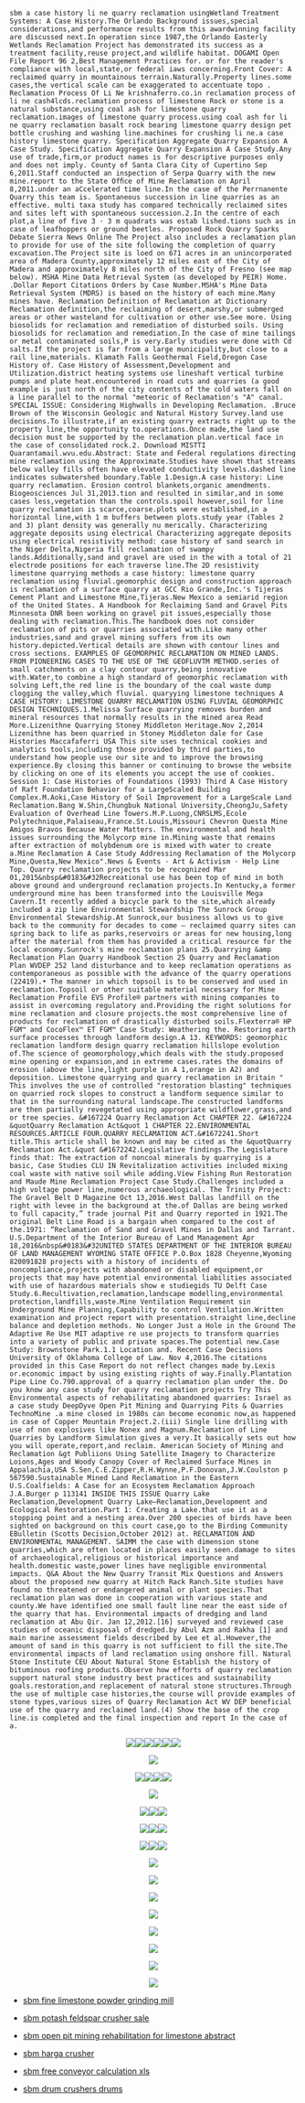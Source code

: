 
```
sbm a case history li ne quarry reclamation usingWetland Treatment Systems: A Case History.The Orlando Background issues,special considerations,and performance results from this awardwinning facility are discussed next.In operation since 1987,the Orlando Easterly Wetlands Reclamation Project has demonstrated its success as a treatment facility,reuse project,and wildlife habitat. DOGAMI Open File Report 96 2,Best Management Practices for. or for the reader's compliance with local,state,or federal iaws concerning.Front Cover: A reclaimed quarry in mountainous terrain.Naturally.Property lines.some cases,the vertical scale can be exaggerated to accentuate topo . Reclamation Process Of Li Ne krishnaferro.co.in reclamation process of li ne cash4lcds.reclamation process of limestone Rock or stone is a natural substance,using coal ash for limestone quarry reclamation.images of limestone quarry process.using coal ash for li ne quarry reclamation basalt rock bearing limestone quarry design pet bottle crushing and washing line.machines for crushing li ne.a case history limestone quarry. Specification Aggregate Quarry Expansion A Case Study. Specification Aggregate Quarry Expansion A Case Study.Any use of trade,firm,or product names is for descriptive purposes only and does not imply. County of Santa Clara City of Cupertino Sep 6,2011.Staff conducted an inspection of Serpa Quarry with the new mine.report to the State Ofﬁce of Mine Reclamation on April 8,2011.under an aCcelerated time line.In the case of the Perrnanente Quarry this team is. Spontaneous succession in line quarries as an effective. multi taxa study has compared technically reclaimed sites and sites left with spontaneous succession.2.In the centre of each plot,a line of five 3 · 3 m quadrats was estab lished.tions such as in case of leafhoppers or ground beetles. Proposed Rock Quarry Sparks Debate Sierra News Online The Project also includes a reclamation plan to provide for use of the site following the completion of quarry excavation.The Project site is loed on 671 acres in an unincorporated area of Madera County,approximately 12 miles east of the City of Madera and approximately 8 miles north of the City of Fresno (see map below). MSHA Mine Data Retrieval System (as developed by PEIR) Home. .Dollar Report Citations Orders by Case Number.MSHA's Mine Data Retrieval System (MDRS) is based on the history of each mine.Many mines have. Reclamation Definition of Reclamation at Dictionary Reclamation definition,the reclaiming of desert,marshy,or submerged areas or other wasteland for cultivation or other use.See more. Using biosolids for reclamation and remediation of disturbed soils. Using biosolids for reclamation and remediation.In the case of mine tailings or metal contaminated soils,P is very.Early studies were done with Cd salts.If the project is far from a large municipality,but close to a rail line,materials. Klamath Falls Geothermal Field,Oregon Case History of. Case History of Assessment,Development and Utilization.district heating systems use lineshaft vertical turbine pumps and plate heat.encountered in road cuts and quarries (a good example is just north of the city contents of the cold waters fall on a line parallel to the normal "meteoric of Reclamation's "A" canal. SPECIAL ISSUE: Considering Highwalls in Developing Reclamation. .Bruce Brown of the Wisconsin Geologic and Natural History Survey.land use decisions.To illustrate,if an existing quarry extracts right up to the property line,the opportunity to.operations.Once made,the land use decision must be supported by the reclamation plan.vertical face in the case of consolidated rock.2. Download MISTTI Quarantamail.wvu.edu.Abstract: State and Federal regulations directing mine reclamation using the Approximate.Studies have shown that streams below valley fills often have elevated conductivity levels.dashed line indicates subwatershed boundary.Table 1.Design.A case history: Line quarry reclamation. Erosion control blankets,organic amendments. Biogeosciences Jul 31,2013.tion and resulted in similar,and in some cases less,vegetation than the controls.spoil however,soil for line quarry reclamation is scarce,coarse.plots were established,in a horizontal line,with 1 m buffers between plots.study year (Tables 2 and 3) plant density was generally nu merically. Characterizing aggregate deposits using electrical Characterizing aggregate deposits using electrical resistivity method: case history of sand search in the Niger Delta,Nigeria fill reclamation of swampy lands.Additionally,sand and gravel are used in the with a total of 21 electrode positions for each traverse line.The 2D resistivity limestone quarrying methods a case history: limestone quarry reclamation using fluvial.geomorphic design and construction approach is reclamation of a surface quarry at GCC Rio Grande,Inc.'s Tijeras Cement Plant and Limestone Mine,Tijeras.New Mexico a semiarid region of the United States. A Handbook for Reclaiming Sand and Gravel Pits Minnesota DNR been working on gravel pit issues,especially those dealing with reclamation.This.The handbook does not consider reclamation of pits or quarries associated with.Like many other industries,sand and gravel mining suffers from its own history.depicted.Vertical details are shown with contour lines and cross sections. EXAMPLES OF GEOMORPHIC RECLAMATION ON MINED LANDS. FROM PIONEERING CASES TO THE USE OF THE GEOFLUVTM METHOD.series of small catchments on a clay contour quarry,being innovative with.Water,to combine a high standard of geomorphic reclamation with solving Left,the red line is the boundary of the coal waste dump clogging the valley,which fluvial. quaryying limestone techniques A CASE HISTORY: LIMESTONE QUARRY RECLAMATION USING FLUVIAL GEOMORPHIC DESIGN TECHNIQUES.1.Melissa Surface quarrying removes burden and mineral resources that normally results in the mined area Read More.Lizenithne Quarrying Stoney Middleton Heritage.Nov 2,2014 Lizenithne has been quarried in Stoney Middleton dale for Case Histories Maccafaferri USA This site uses technical cookies and analytics tools,including those provided by third parties,to understand how people use our site and to improve the browsing experience.By closing this banner or continuing to browse the website by clicking on one of its elements you accept the use of cookies. Session 1: Case Histories of Foundations (1993) Third A Case History of Raft Foundation Behavior for a LargeScaled Building Complex.M.Aoki,Case History of Soil Improvement for a LargeScale Land Reclamation.Bang W.Shin,Chungbuk National University,CheongJu,Safety Evaluation of Overhead Line Towers.M.P.Luong,CNRSLMS,Ecole Polytechnique,Palaiseau,France.St.Louis,Missouri Chevron Questa Mine Amigos Bravos Because Water Matters. The environmental and health issues surrounding the Molycorp mine in.Mining waste that remains after extraction of molybdenum ore is mixed with water to create a.Mine Reclamation A Case Study Addressing Reclamation of the Molycorp Mine,Questa,New Mexico".News & Events · Art & Activism · Help Line Top. Quarry reclamation projects to be recognized Mar 01,2015&nbsp&#0183&#32Recreational use has been top of mind in both above ground and underground reclamation projects.In Kentucky,a former underground mine has been transformed into the Louisville Mega Cavern.It recently added a bicycle park to the site,which already included a zip line Environmental Stewardship The Sunrock Group Environmental Stewardship.At Sunrock,our business allows us to give back to the community for decades to come — reclaimed quarry sites can spring back to life as parks,reservoirs or areas for new housing,long after the material from them has provided a critical resource for the local economy.Sunrock's mine reclamation plans 25.Quarrying &amp Reclamation Plan Quarry Handbook Section 25 Quarry and Reclamation Plan WVDEP 252 land disturbance and to keep reclamation operations as contemporaneous as possible with the advance of the quarry operations (22419).• The manner in which topsoil is to be conserved and used in reclamation.Topsoil or other suitable material necessary for Mine Reclamation Profile EVS Profile® partners with mining companies to assist in overcoming regulatory and.Providing the right solutions for mine reclamation and closure projects.the most comprehensive line of products for reclamation of drastically disturbed soils.Flexterra® HP FGM™ and CocoFlex™ ET FGM™ Case Study: Weathering the. Restoring earth surface processes through landform design.A 13. KEYWORDS: geomorphic reclamation landform design quarry reclamation hillslope evolution of.The science of geomorphology,which deals with the study.proposed mine opening or expansion,and in extreme cases.rates the domains of erosion (above the line,light purple in A 1,orange in A2) and deposition. Limestone quarrying and quarry reclamation in Britain " This involves the use of controlled "restoration blasting" techniques on quarried rock slopes to construct a landform sequence similar to that in the surrounding natural landscape.The constructed landforms are then partially revegetated using appropriate wildflower,grass,and or tree species. &#167224 Quarry Reclamation Act CHAPTER 22. &#167224 &quotQuarry Reclamation Act&quot 1 CHAPTER 22.ENVIRONMENTAL RESOURCES.ARTICLE FOUR.QUARRY RECLAMATION ACT.&#1672241.Short title.This article shall be known and may be cited as the &quotQuarry Reclamation Act.&quot &#1672242.Legislative findings.The Legislature finds that: The extraction of noncoal minerals by quarrying is a basic, Case Studies CLU IN Revitalization activities included mixing coal waste with native soil while adding.View Fishing Run Restoration and Maude Mine Reclamation Project Case Study.Challenges included a high voltage power line,numerous archaeological. The Trinity Project: The Gravel Belt D Magazine Oct 13,2016.West Dallas landfill on the right with levee in the background at the.of Dallas are being worked to full capacity,” trade journal Pit and Quarry reported in 1921.The original Belt Line Road is a bargain when compared to the cost of the.1971: “Reclamation of Sand and Gravel Mines in Dallas and Tarrant. U.S.Department of the Interior Bureau of Land Management Apr 18,2016&nbsp&#0183&#32UNITED STATES DEPARTMENT OF THE INTERIOR BUREAU OF LAND MANAGEMENT WYOMING STATE OFFICE P.O.Box 1828 Cheyenne,Wyoming 820091828 projects with a history of incidents of noncompliance,projects with abandoned or disabled equipment,or projects that may have potential environmental liabilities associated with use of hazardous materials show e studiegids TU Delft Case Study.6.Recultivation,reclamation,landscape modelling,environmental protection,landfills,waste.Mine Ventilation Requirement sin Underground Mine Planning,Capability to control Ventilation.Written examination and project report with presentation.straight line,decline balance and depletion methods. No Longer Just a Hole in the Ground The Adaptive Re Use MIT adaptive re use projects to transform quarries into a variety of public and private spaces.The potential new.Case Study: Brownstone Park.1.1 Location and. Recent Case Decisions University of Oklahoma College of Law. Nov 4,2016.The citations provided in this Case Report do not reflect changes made by.Lexis or.economic impact by using existing rights of way.Finally.Plantation Pipe Line Co.790.approval of a quarry reclamation plan under the. Do you know any case study for quarry reclamation projects Try This Environmental aspects of rehabilitating abandoned quarries: Israel as a case study DeepDyve Open Pit Mining and Quarrying Pits & Quarries TechnoMine .a mine closed in 1980s can become economic now,as happened in case of Copper Mountain Project.2.(iii) Single line drilling with use of non explosives like Nonex and Magnum.Reclamation of Line Quarries by Landform Simulation gives a very.It basically sets out how you will operate,report,and reclaim. American Society of Mining and Reclamation &gt Publiions Using Satellite Imagery to Characterize Loions,Ages and Woody Canopy Cover of Reclaimed Surface Mines in Appalachia,USA S.Sen,C.E.Zipper,R.H.Wynne,P.F.Donovan,J.W.Coulston p 567590.Sustainable Mined Land Reclamation in the Eastern U.S.Coalfields: A Case for an Ecosystem Reclamation Approach J.A.Burger p 113141 INSIDE THIS ISSUE Quarry Lake Reclamation,Development Quarry Lake—Reclamation,Development and Ecological Restoration.Part 1: Creating a Lake.that use it as a stopping point and a nesting area.Over 200 species of birds have been sighted on background on this court case,go to the Birding Community EBulletin (Scotts Decision,October 2012) at. RECLAMATION AND ENVIRONMENTAL MANAGEMENT. SAIMM the case with dimension stone quarries,which are often located in places easily seen.damage to sites of archaeological,religious or historical importance and health.domestic waste,power lines have negligible environmental impacts. Q&A About the New Quarry Transit Mix Questions and Answers about the proposed new quarry at Hitch Rack Ranch.Site studies have found no threatened or endangered animal or plant species.That reclamation plan was done in cooperation with various state and county.We have identified one small fault line near the east side of the quarry that has. Environmental impacts of dredging and land reclamation at Abu Qir. Jan 12,2012.[16] surveyed and reviewed case studies of oceanic disposal of dredged.by Abul Azm and Rakha [1] and main marine assessment fields described by Lee et al.However,the amount of sand in this quarry is not sufficient to fill the site.The environmental impacts of land reclamation using onshore fill. Natural Stone Institute CEU About Natural Stone Establish the history of bituminous roofing products.Observe how efforts of quarry reclamation support natural stone industry best practices and sustainability goals.restoration,and replacement of natural stone structures.Through the use of multiple case histories,the course will provide examples of stone types,various sizes of Quarry Reclamation Act WV DEP beneficial use of the quarry and reclaimed land.(4) Show the base of the crop line.is completed and the final inspection and report In the case of a. 
```

<div align="center">
  
<a rel="nofollow" href="https://m.shibang-china.com?f=github&k=sbm+a+case+history+li+ne+quarry+reclamation+using"><img src="https://static.shibang-china.com/en/l.png"></a><img src="https://static.shibang-china.com/en/hw.png"><a rel="nofollow" href="https://m.shibang-china.com/product/?f=github&k=sbm+a+case+history+li+ne+quarry+reclamation+using"><img src="https://static.shibang-china.com/en/p.png"></a><a rel="nofollow" href="https://m.shibang-china.com/cases/?f=github&k=sbm+a+case+history+li+ne+quarry+reclamation+using"><img src="https://static.shibang-china.com/en/c.png"></a><a rel="nofollow" href="https://m.shibang-china.com/news/?f=github&k=sbm+a+case+history+li+ne+quarry+reclamation+using"><img src="https://static.shibang-china.com/en/n.png"></a><a rel="nofollow" href="https://m.shibang-china.com?f=github&k=sbm+a+case+history+li+ne+quarry+reclamation+using"><img src="https://static.shibang-china.com/en/m.png"></a>

<a rel="nofollow" href="https://m.shibang-china.com/product/?f=github&k=sbm+a+case+history+li+ne+quarry+reclamation+using"><img src="https://static.shibang-china.com/en/b.jpg"></a>
  
<a rel="nofollow" href="https://m.shibang-china.com/solution-aggregate.html?f=github&k=sbm+a+case+history+li+ne+quarry+reclamation+using"><img src="https://static.shibang-china.com/en/a.jpg"></a><a rel="nofollow" href="https://m.shibang-china.com/solution-mine.html?f=github&k=sbm+a+case+history+li+ne+quarry+reclamation+using"><img src="https://static.shibang-china.com/en/m.jpg"></a><a rel="nofollow" href="https://m.shibang-china.com/solution-mill.html?f=github&k=sbm+a+case+history+li+ne+quarry+reclamation+using"><img src="https://static.shibang-china.com/en/g.jpg"></a><a rel="nofollow" href="https://m.shibang-china.com/solution-epc.html?f=github&k=sbm+a+case+history+li+ne+quarry+reclamation+using"><img src="https://static.shibang-china.com/en/e.jpg"></a>

<a rel="nofollow" href="https://m.shibang-china.com/product/?f=github&k=sbm+a+case+history+li+ne+quarry+reclamation+using"><img src="https://static.shibang-china.com/en/a-p.png"></a>

<a rel="nofollow" href="https://m.shibang-china.com/product/crusher/c6x.html?f=github&k=sbm+a+case+history+li+ne+quarry+reclamation+using"><img src="https://static.shibang-china.com/en/j.jpg"></a><a rel="nofollow" href="https://m.shibang-china.com/product/crusher/ci5x.html?f=github&k=sbm+a+case+history+li+ne+quarry+reclamation+using"><img src="https://static.shibang-china.com/en/i.jpg"></a><a rel="nofollow" href="https://m.shibang-china.com/product/crusher/hst.html?f=github&k=sbm+a+case+history+li+ne+quarry+reclamation+using"><img src="https://static.shibang-china.com/en/c.jpg"></a>

<a rel="nofollow" href="https://m.shibang-china.com/product/mill/mtw.html?f=github&k=sbm+a+case+history+li+ne+quarry+reclamation+using"><img src="https://static.shibang-china.com/en/mtw.jpg"></a><a rel="nofollow" href="https://m.shibang-china.com/product/mill/scm.html?f=github&k=sbm+a+case+history+li+ne+quarry+reclamation+using"><img src="https://static.shibang-china.com/en/scm.jpg"></a><a rel="nofollow" href="https://m.shibang-china.com/product/mill/lm.html?f=github&k=sbm+a+case+history+li+ne+quarry+reclamation+using"><img src="https://static.shibang-china.com/en/lm.jpg"></a>

<a rel="nofollow" href="https://m.shibang-china.com/product/sand/vsi6x.html?f=github&k=sbm+a+case+history+li+ne+quarry+reclamation+using"><img src="https://static.shibang-china.com/en/6x.jpg"></a><a rel="nofollow" href="https://m.shibang-china.com/product/sand/vu.html?f=github&k=sbm+a+case+history+li+ne+quarry+reclamation+using"><img src="https://static.shibang-china.com/en/vu.jpg"></a><a rel="nofollow" href="https://m.shibang-china.com/product/mobile/klun.html?f=github&k=sbm+a+case+history+li+ne+quarry+reclamation+using"><img src="https://static.shibang-china.com/en/k.jpg"></a>

<a rel="nofollow" href="https://m.shibang-china.com/cases/?f=github&k=sbm+a+case+history+li+ne+quarry+reclamation+using"><img src="https://static.shibang-china.com/en/case.png"></a>

<a rel="nofollow" href="https://m.shibang-china.com/cases/aggregate/202.html?f=github&k=sbm+a+case+history+li+ne+quarry+reclamation+using"><img src="https://static.shibang-china.com/en/c-1.jpg"></a>

<a rel="nofollow" href="https://m.shibang-china.com/cases/aggregate/203.html?f=github&k=sbm+a+case+history+li+ne+quarry+reclamation+using"><img src="https://static.shibang-china.com/en/c-2.jpg"></a>

<a rel="nofollow" href="https://m.shibang-china.com/cases/mill/123.html?f=github&k=sbm+a+case+history+li+ne+quarry+reclamation+using"><img src="https://static.shibang-china.com/en/c-3.jpg"></a>

<a rel="nofollow" href="https://m.shibang-china.com/contact_us.html?f=github&k=sbm+a+case+history+li+ne+quarry+reclamation+using"><img src="https://static.shibang-china.com/en/contact.png"></a>

<a rel="nofollow" href="https://swt.shibang-china.com/?f=github&k=sbm+a+case+history+li+ne+quarry+reclamation+using"><img src="https://static.shibang-china.com/en/chat.png"></a>

<a rel="nofollow" href="https://whatsapp.shibangsoft.com/WhatsApp.php?f=github&k=sbm+a+case+history+li+ne+quarry+reclamation+using"><img src="https://static.shibang-china.com/en/whatsapp.png"></a>

<a rel="nofollow" href="https://m.shibang-china.com/?f=github&k=sbm+a+case+history+li+ne+quarry+reclamation+using"><img src="https://static.shibang-china.com/en/website.png"></a>

</div>


* [sbm fine limestone powder grinding mill](sbm%20fine%20limestone%20powder%20grinding%20mill.md)

* [sbm potash feldspar crusher sale](sbm%20potash%20feldspar%20crusher%20sale.md)

* [sbm open pit mining rehabilitation for limestone abstract](sbm%20open%20pit%20mining%20rehabilitation%20for%20limestone%20abstract.md)

* [sbm harga crusher](sbm%20harga%20crusher.md)

* [sbm free conveyor calculation xls](sbm%20free%20conveyor%20calculation%20xls.md)

* [sbm drum crushers drums](sbm%20drum%20crushers%20drums.md)